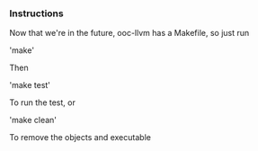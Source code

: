 
### Instructions

Now that we're in the future, ooc-llvm has a Makefile, so just run

'make'

Then 

'make test'

To run the test, or

'make clean'

To remove the objects and executable


